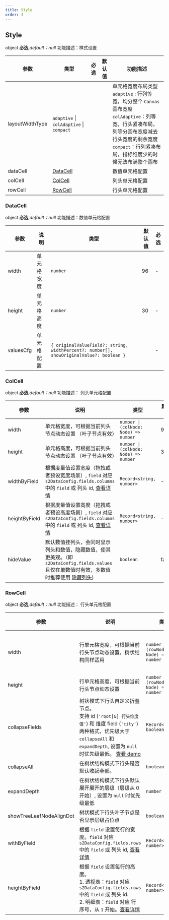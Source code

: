 ```yaml
---
title: Style
order: 3
---
```


## Style

object **必选**,_default：null_ 功能描述：样式设置

| 参数 | 类型 | 必选  | 默认值 | 功能描述 |
| --- | --- | ---  | --- | --- |
| layoutWidthType | `adaptive` \| `colAdaptive`  \| `compact` |    |  | 单元格宽度布局类型<br> `adaptive` : 行列等宽，均分整个 `Canvas` 画布宽度 <br> `colAdaptive`：列等宽，行头紧凑布局，列等分画布宽度减去行头宽度的剩余宽度<br> `compact`：行列紧凑布局，指标维度少的时候无法布满整个画布 |
| dataCell | [DataCell](#dataCell) |  |  | 数值单元格配置 |
| colCell | [ColCell](#colCell) |  |  |   列头单元格配置 |
| rowCell | [RowCell](#rowCell) |  |  |   行头单元格配置 |

### DataCell

object **必选**,_default：null_ 功能描述：数值单元格配置

| 参数    | 说明 | 类型   | 默认值 | 必选  |
| ------- | ------------ | ------ | ------ | ---- |
| width   | 单元格宽度   | `number` |    96 | - |
| height  | 单元格高度   | `number` |    30 | - |
| valuesCfg  | 单元格配置   | `{ originalValueField?: string, widthPercent?: number[], showOriginalValue?: boolean }` |   | - |

### ColCell

object **必选**,_default：null_ 功能描述： 列头单元格配置

| 参数 | 说明 | 类型 | 默认值 | 必选  |
| --- | --- | --- | --- | ---  |
| width |   单元格宽度，可根据当前列头节点动态设置 （叶子节点有效） | `number \| (colNode: Node) => number` | 96 |  |
| height |  单元格高度，可根据当前列头节点动态设置 （叶子节点有效） | `number \| (colNode: Node) => number` | 30 |  |
| widthByField | 根据度量值设置宽度（拖拽或者预设宽度场景）, `field` 对应 `s2DataConfig.fields.columns` 中的 `field` 或 列头 id, [查看详情](/docs/manual/advanced/custom/cell-size#%E8%B0%83%E6%95%B4%E8%A1%8C%E5%A4%B4%E5%8D%95%E5%85%83%E6%A0%BC%E5%AE%BD%E9%AB%98) | `Record<string, number>`   | - |  |
| heightByField | 根据度量值设置高度（拖拽或者预设高度场景）, `field` 对应 `s2DataConfig.fields.columns` 中的 `field` 或 列头 id, [查看详情](/docs/manual/advanced/custom/cell-size#%E8%B0%83%E6%95%B4%E8%A1%8C%E5%A4%B4%E5%8D%95%E5%85%83%E6%A0%BC%E5%AE%BD%E9%AB%98) | `Record<string, number>`   | - |  |
| hideValue | 默认数值挂列头，会同时显示列头和数值，隐藏数值，使其更美观。（即 `s2DataConfig.fields.values` 且仅在单数值时有效，多数值时推荐使用 [隐藏列头](https://s2.antv.vision/manual/advanced/interaction/hide-columns#2-%E9%80%8F%E8%A7%86%E8%A1%A8)) | `boolean` | false |  |

### RowCell

object **必选**,_default：null_ 功能描述： 行头单元格配置

| 参数 | 说明 | 类型 | 默认值 | 必选  |
| --- | --- | --- | --- | ---  |
| width | 行单元格宽度，可根据当前行头节点动态设置，树状结构同样适用 | `number \| (rowNode: Node) => number` | 平铺：`96`, 树状：`120` |  |
| height | 行单元格高度，可根据当前行头节点动态设置 | `number \| (rowNode: Node) => number` | 30 |  |
| collapseFields | 树状模式下行头自定义折叠节点。<br> 支持 id (`'root[&] 行头维度值'`) 和 维度 field (`'city'`) 两种格式，优先级大于 `collapseAll` 和 `expandDepth`, 设置为 `null` 时优先级最低。 [查看 demo](/examples/basic/pivot#tree) | `Record<string, boolean>` |  | |
| collapseAll | 在树状结构模式下行头是否默认收起全部。 | `boolean` |   `false` | |
| expandDepth | 在树状结构模式下行头默认展开展开的层级（层级从 0 开始）,  设置为 `null` 时优先级最低 |  `number` |  | |
| showTreeLeafNodeAlignDot | 树状模式下行头叶子节点是否显示层级占位点 | `boolean` | `false` |  |
| withByField | 根据 `field` 设置每行的宽度。`field` 对应 `s2DataConfig.fields.rows` 中的 `field` 或 列头 id, [查看详情](/docs/manual/advanced/custom/cell-size#%E8%B0%83%E6%95%B4%E8%A1%8C%E5%A4%B4%E5%8D%95%E5%85%83%E6%A0%BC%E5%AE%BD%E9%AB%98) | `Record<string, number>` | - |  |
| heightByField | 根据 `field` 设置每行的高度。<br/> 1. 透视表：`field` 对应 `s2DataConfig.fields.rows` 中的 `field` 或 列头 id. <br/> 2. 明细表：`field` 对应 行序号，从 `1` 开始。[查看详情](/docs/manual/advanced/custom/cell-size#%E8%B0%83%E6%95%B4%E8%A1%8C%E5%A4%B4%E5%8D%95%E5%85%83%E6%A0%BC%E5%AE%BD%E9%AB%98) | `Record<string, number>` | - |  |
